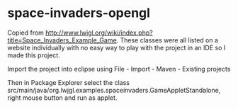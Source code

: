 space-invaders-opengl
=====================

Copied from http://www.lwjgl.org/wiki/index.php?title=Space_Invaders_Example_Game. These classes were all listed on a website individually with no easy way to play with the project in an IDE so I made this project.

Import the project into eclipse using File - Import - Maven - Existing projects

Then in Package Explorer select the class src/main/java/org.lwjgl.examples.spaceinvaders.GameAppletStandalone, right mouse button and run as applet.

